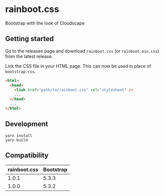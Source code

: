 # rainboot.css

Bootstrap with the look of Cloudscape

## Getting started

Go to the releases page and download `rainboot.css` (or `rainboot.min.css`) from
the latest release.

Link the CSS file in your HTML page. This can now be used in place of
`bootstrap.css`.

```html
<html>
  <head>
    <link href="path/to/rainboot.css" rel="stylesheet" />
    ...
  </head>
  ...
</html>
```

## Development

```
yarn install
yarn build
```

## Compatibility

| rainboot.css | Bootstrap  |
|--------------|------------|
| 1.0.1        | 5.3.3      |
| 1.0.0        | 5.3.2      |